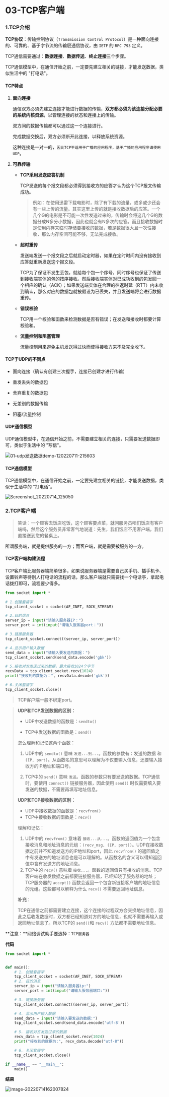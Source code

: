 # 03-TCP客户端

### 1.TCP介绍

**TCP协议**：传输控制协议（`Transmission Control Protocol`）是一种面向连接的、可靠的、基于字节流的传输层通信协议，由 `IETF` 的 `RFC 793` 定义。

TCP通信需要通过：**数据连接**、**数据传送**、**终止连接**三个步骤。

TCP通信模型中，在通信开始之前，一定要先建立相关的链接，才能发送数据，类似生活中的 "打电话"。

#### TCP特点

1. **面向连接**

   通信双方必须先建立连接才能进行数据的传输，**双方都必须为该连接分配必要的系统内核资源**，以管理连接的状态和连接上的传输。

   双方间的数据传输都可以通过这一个连接进行。

   完成数据交换后，双方必须断开此连接，以释放系统资源。

   这种连接是一对一的，`因此TCP不适用于广播的应用程序，基于广播的应用程序请使用UDP`。

2. **可靠传输**

   - **TCP采用发送应答机制**

     TCP发送的每个报文段都必须得到接收方的应答才认为这个TCP报文传输成功。

     > 例如：在使用迅雷下载电影时，除了有下载的流量，或多或少还会有一些上传的流量。其实这里上传的就是接收数据后的应答。一个几个G的电影是不可能一次性发送过来的，传输时会将这几个G的数据分成N多分小数据，因此也就会有N多次的应答。而且接收数据时是使用内存来临时存储要接收的数据，若是数据很大且一次性接收，那么内存空间可能不够，无法完成接收。

   - **超时重传**

     发送端发送一个报文段之后就启动定时器，如果在定时时间内没有接收到应答就重新发送这个报文段。

     TCP为了保证不发生丢包，就给每个包一个序号，同时序号也保证了传送到接收端实体的包的按序接收。然后接收端实体对已成功收到的包发回一个相应的确认（ACK）；如果发送端实体在合理的往返时延（RTT）内未收到确认，那么对应的数据包就被假设为已丢失，并且发送端将会进行数据重传。

   - **错误校验**

     TCP用一个校验和函数来检测数据是否有错误；在发送和接收时都要计算校验和。

   - **流量控制和阻塞管理**

     流量控制用来避免主机发送得过快而使得接收方来不及完全收下。

#### TCP于UDP的不同点

- 面向连接（确认有创建三次握手，连接已创建才进行传输）

- 重发丢失的数据包
- 舍弃重复的数据包
- 无差别的数据传输
- 阻塞/流量控制

#### UDP通信模型

UDP通信模型中，在通信开始之前，不需要建立相关的连接，只需要发送数据即可，类似于生活中的 "写信"。

![01-udp发送数据demo-120220711-215603](D:\Typora\my_file\图片\01-udp发送数据demo-120220711-215603.png)

#### TCP通信模型

TCP通信模型中，在通信开始之前，一定要先建立相关的链接，才能发送数据，类似于生活中的 "打电话"。

![Screenshot_20220714_125050](D:\Typora\my_file\图片\Screenshot_20220714_125050.jpg)

### 2.TCP客户端

> 笑话：一个顾客去饭店吃饭，这个顾客要点菜，就问服务员咱们饭店有客户端吗，然后这个服务员非常客气地说道：先生，我们饭店不用客户端，我们直接送到您的餐桌上。

所谓服务端，就是提供服务的一方；而客户端，就是需要被服务的一方。

#### TCP客户端构建流程

TCP客户端比服务器端简单很多，如果说服务器端是需要自己买手机、插手机卡、设置铃声等待别人打电话的流程的话，那么客户端就只需要找一个电话亭，拿起电话拨打即可，流程要少得多。

```python
from socket import * 

# 1.创建套接字
tcp_client_socket = socket(AF_INET, SOCK_STREAM)

# 2.目的信息
server_ip = input("请输入服务器IP：")
server_port = int(input("请输入服务器port："))

# 3.链接服务器
tcp_client_socket.connect((server_ip, server_port))

# 4.显示用户输入数据
send_data = input("请输入要发送的数据：")
tcp_client_socket.send(send_data.encode('gbk'))

# 5.接收对方发送过来的数据，最大接收1024个字节
recvData = tcp_client_socket.recv(1024)
print("接收到的数据为：", recvData.decode('gbk'))

# 6.关闭套接字
tcp_client_socket.close()
```

> TCP客户端一般不绑定port。

> **UDP和TCP发送数据的区别：**
>
> - UDP中发送数据的函数是：`sendto()`
>
> - TCP中发送数据的函数是：`send()`
>
> 怎么理解和记忆这两个函数：
>
> 1. UDP中的 `sendto()` 意味 `发送...到...`。函数的参数有：发送的数据 和 `(IP, port)`。从函数名的意思可以理解为不仅要输入信息，还要输入接收方的IP地址和端口号。
>
> 2. TCP中的 `send()` 意味 `发送`。函数的参数只有要发送的数据。TCP通信时，要使用 `connect()` 链接服务器，因此使用 `send()` 时仅需要填入要发送的数据，不需要再填写地址信息。
>
> **UDP和TCP接收数据的区别：**
>
> - UDP中接收数据的函数是：`recvfrom()`
> - TCP中接收数据的函数是：`recv()`
>
> 理解和记忆：
>
> 1. UDP中的 `recvfrom()` 意味着 `接收...从...`。函数的返回值为一个包含接收消息和地址消息的元组：`(recv_msg, (IP, port))`。UDP在接收数据之前并不知道发送方的IP地址和port，因此 `recvfrom()` 的返回值之中有发送方的地址消息也是可以理解的。从函数名的含义可以得知返回值中含有发送方的地址消息。
> 2. TCP中的 `recv()` 意味着 `接收...`。函数的返回值只有接收的消息。TCP客户端在收发数据之前都要链接服务器，已经知晓了服务器的地址；TCP服务器的 `accept()` 函数会返回一个包含新链接客户端的地址信息的元组。这些都可以解释为什么 `recv()` 不需要返回地址信息。
>
> **补充**：
>
> TCP在通信之前都需要建立连接，这个连接的过程双方会交换地址信息，因此之后收发数据时，双方都已经知道对方的地址信息，也就不需要再输入或返回地址信息了。所以TCP的 `send()`和 `recv()` 方法都不需要地址信息。

**注意：**网络调试助手要选择：`TCP服务器`

**代码**

```python
from socket import *


def main():
    # 1. 创建套接字
    tcp_client_socket = socket(AF_INET, SOCK_STREAM)
    # 2. 目的消息
    server_ip = input("请输入服务器ip:")
    server_port = int(input("请输入服务器端口:"))

    # 3. 链接服务器
    tcp_client_socket.connect((server_ip, server_port))

    # 4. 显示用户输入数据
    send_data = input("请输入要发送的数据:")
    tcp_client_socket.send(send_data.encode('utf-8'))

    # 5. 接收对方发送过来的数据
    recv_data = tcp_client_socket.recv(1024)
    print("接收到的数据为:", recv_data.decode("utf-8"))

    # 6. 关闭套接字
    tcp_client_socket.close()

if __name__ == "__main__":
    main()
```

**结果**

![image-20220714162007824](D:\Typora\my_file\图片\image-20220714162007824.png)
